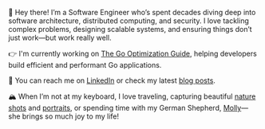 🤟 Hey there! I’m a Software Engineer who’s spent decades diving deep into software architecture, distributed computing, and security. I love tackling complex problems, designing scalable systems, and ensuring things don’t just work—but work really well.

👉 I'm currently working on [The Go Optimization Guide](https://goperf.dev), helping developers build efficient and performant Go applications.

📩 You can reach me on [LinkedIn](https://www.linkedin.com/in/astavonin) or check my latest [blog posts](http://sysdev.me).

🏔️ When I’m not at my keyboard, I love traveling, capturing beautiful [nature shots](https://www.instagram.com/kaapython/) and [portraits](https://www.instagram.com/alexandveronika/), or spending time with my German Shepherd, [Molly](https://sysdev.me/wp-content/uploads/2025/02/1.jpeg)—she brings so much joy to my life!
